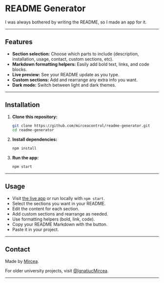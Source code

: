 # README Generator

I was always bothered by writing the README, so I made an app for it.

---

##  Features

- **Section selection:** Choose which parts to include (description, installation, usage, contact, custom sections, etc).
- **Markdown formatting helpers:** Easily add bold text, links, and code blocks.
- **Live preview:** See your README update as you type.
- **Custom sections:** Add and rearrange any extra info you want.
- **Dark mode:** Switch between light and dark themes.

---

##  Installation

1. **Clone this repository:**
   ```bash
   git clone https://github.com/mirceacontrol/readme-generator.git
   cd readme-generator
   ```

2. **Install dependencies:**
   ```bash
   npm install
   ```

3. **Run the app:**
   ```bash
   npm start
   ```

---

##  Usage

- Visit [the live app](https://mirceacontrol.github.io/readme-generator/) or run locally with `npm start`.
- Select the sections you want in your README.
- Edit the content for each section.
- Add custom sections and rearrange as needed.
- Use formatting helpers (bold, link, code).
- Copy your README Markdown with the button.
- Paste it in your project.

---

## Contact

Made by [Mircea](https://github.com/mirceacontrol).

For older university projects, visit [@IgnatiucMircea](https://github.com/IgnatiucMircea).

---